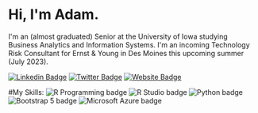 # Hi, I'm Adam.
I'm an (almost graduated) Senior at the University of Iowa studying Business Analytics and Information Systems.
I'm an incoming Technology Risk Consultant for Ernst & Young in Des Moines this upcoming summer (July 2023).

[![Linkedin Badge](https://img.shields.io/badge/-LinkedIn-0e76a8?style=flat-square&logo=Linkedin&logoColor=white)](https://linkedin.com/in/adam-severson) [![Twitter Badge](https://img.shields.io/badge/-Twitter-00acee?style=flat-square&logo=Twitter&logoColor=white)](https://twitter.com/asevo3) [![Website Badge](https://img.shields.io/badge/Website-3b5998?style=flat-square&logo=google-chrome&logoColor=white)](https://adamseverson.com)

#My Skills:
![R Programming badge](https://img.shields.io/static/v1?message=r%20programming&logo=r&labelColor=5c5c5c&color=1286AB&logoColor=white&label=%20&style=for-the-badge) ![R Studio badge](https://img.shields.io/static/v1?message=R%20Studio&logo=RStudio&labelColor=75AADB&color=75AADB&logoColor=white&label=%20&style=for-the-badge) ![Python badge](https://img.shields.io/static/v1?message=python&logo=python&labelColor=5c5c5c&color=3776AB&logoColor=white&label=%20&style=for-the-badge) ![Bootstrap 5 badge](https://img.shields.io/static/v1?message=Bootstrap%205&logo=bootstrap&labelColor=7952B3&color=7952B3&logoColor=white&label=%20&style=for-the-badge) ![Microsoft Azure badge](https://img.shields.io/static/v1?message=Azure&logo=Microsoft%20Azure&labelColor=0078D4&color=0078D4&logoColor=white&label=%20&style=for-the-badge) 

